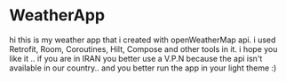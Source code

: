 # WeatherApp
hi this is my weather app that i created with openWeatherMap api. i used Retrofit, Room, Coroutines, Hilt, Compose and other tools in it. i hope you like it ..
if you are in IRAN you better use a V.P.N because the api isn't available in our country..
and you better run the app in your light theme :)
